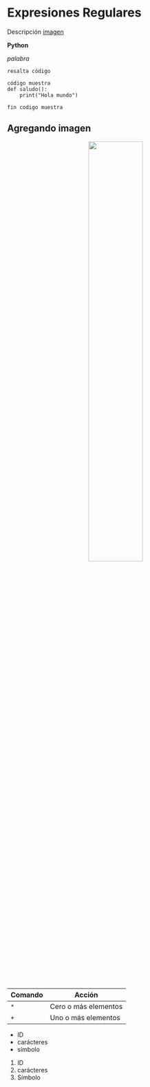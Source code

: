 # Expresiones Regulares 

Descripción [imagen](#agregando-imagen)

**Python** 

*palabra* 

`resalta código` 

```
código muestra
def saludo():
	print("Hola mundo")

fin codigo muestra
```
## Agregando imagen

<div align="center"><img src="https://cdn4.josefacchin.com/wp-content/uploads/2020/02/como-quitar-el-fondo-de-una-imagen.png" width= "50%"/></div>

| Comando | Acción |
| --- | --- |
| `*` | Cero o más elementos |
| `+` | Uno o más elementos |


* ID
* carácteres
* símbolo

1. ID
2. carácteres
3. Símbolo 


